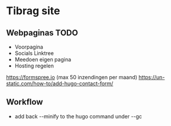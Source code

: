 # Tibrag site

## Webpaginas TODO

- Voorpagina
- Socials Linktree
- Meedoen eigen pagina
- Hosting regelen

<https://formspree.io> (max 50 inzendingen per maand)
<https://un-static.com/how-to/add-hugo-contact-form/>

## Workflow

- add back --minify to the hugo command under --gc
